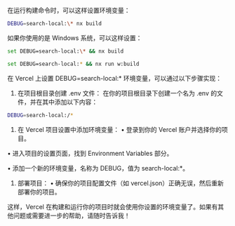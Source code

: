 在运行构建命令时，可以这样设置环境变量：

```sh
DEBUG=search-local:\* nx build
```

如果你使用的是 Windows 系统，可以这样设置：

```sh
set DEBUG=search-local:\* && nx build

set DEBUG=search-local:* && nx run w:build
```

在 Vercel 上设置 DEBUG=search-local:\* 环境变量，可以通过以下步骤实现：

1.  在项目根目录创建 .env 文件：
    在你的项目根目录下创建一个名为 .env 的文件，并在其中添加以下内容：

```sh
DEBUG=search-local:/*
```

1.  在 Vercel 项目设置中添加环境变量：
    • 登录到你的 Vercel 账户并选择你的项目。

• 进入项目的设置页面，找到 Environment Variables 部分。

• 添加一个新的环境变量，名称为 DEBUG，值为 search-local:\*。

1.  部署项目：
    • 确保你的项目配置文件（如 vercel.json）正确无误，然后重新部署你的项目。

这样，Vercel 在构建和运行你的项目时就会使用你设置的环境变量了。如果有其他问题或需要进一步的帮助，请随时告诉我！
